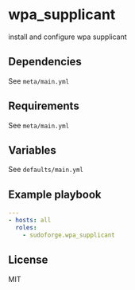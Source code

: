 # wpa_supplicant

install and configure wpa supplicant

## Dependencies

See `meta/main.yml`

## Requirements

See `meta/main.yml`

## Variables

See `defaults/main.yml`

## Example playbook

```yaml
---
- hosts: all
  roles:
    - sudoforge.wpa_supplicant
```

## License

MIT

